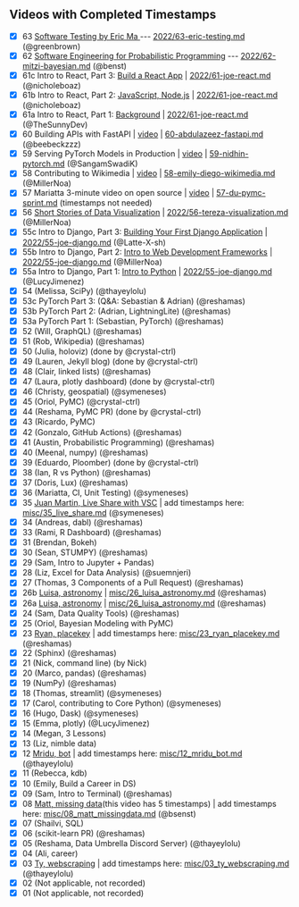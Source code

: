 ## Videos with Completed Timestamps
  
- [x] 63 [Software Testing by Eric Ma ](https://youtu.be/bJGgVoV4GTc) --- [2022/63-eric-testing.md](https://github.com/data-umbrella/event-transcripts/blob/main/2022/63-eric-testing.md) (@greenbrown)
- [x] 62 [Software Engineering for Probabilistic Programming](https://youtu.be/INXMncbt09g) --- [2022/62-mitzi-bayesian.md](https://github.com/data-umbrella/event-transcripts/blob/main/2022/62-mitzi-bayesian.md) (@benst)
- [x] 61c Intro to React, Part 3: [Build a React App](https://youtu.be/MSAbOBHGkhw) | [2022/61-joe-react.md](https://github.com/data-umbrella/event-transcripts/blob/main/2022/61-joe-react.md) (@nicholeboaz)
- [x] 61b Intro to React, Part 2: [JavaScript, Node.js](https://youtu.be/JWt4Z4sAlxk) | [2022/61-joe-react.md](https://github.com/data-umbrella/event-transcripts/blob/main/2022/61-joe-react.md) (@nicholeboaz) 
- [x] 61a Intro to React, Part 1: [Background](https://youtu.be/jNO-pPR7zkg) | [2022/61-joe-react.md](https://github.com/data-umbrella/event-transcripts/blob/main/2022/61-joe-react.md) (@TheSunnyDev)
- [x] 60 Building APIs with FastAPI | [video](https://youtu.be/aGbUwDYBMhs) |  [60-abdulazeez-fastapi.md](https://github.com/data-umbrella/event-transcripts/blob/main/2022/60-abdulazeez-fastapi.md) (@beebeckzzz)
- [x] 59 Serving PyTorch Models in Production | [video](https://youtu.be/fx_NaKwFYbg) | [59-nidhin-pytorch.md](https://github.com/data-umbrella/event-transcripts/blob/main/2022/59-nidhin-pytorch.md) (@SangamSwadiK)
- [x] 58 Contributing to Wikimedia | [video](https://youtu.be/mrHp3wc_6DQ) | [58-emily-diego-wikimedia.md](https://github.com/data-umbrella/event-transcripts/blob/main/2022/58-emily-diego-wikimedia.md) (@MillerNoa)
- [x] 57 Mariatta 3-minute video on open source | [video](https://youtu.be/NpWdYEp8-u4) | [57-du-pymc-sprint.md](https://github.com/data-umbrella/event-transcripts/blob/main/2022/57-du-pymc-sprint.md) (timestamps not needed)
- [x] 56 [Short Stories of Data Visualization](https://youtu.be/bqZpYY0XBT8) | [2022/56-tereza-visualization.md](https://github.com/data-umbrella/event-transcripts/blob/main/2022/56-tereza-visualization.md) (@MillerNoa)
- [x] 55c Intro to Django, Part 3: [Building Your First Django Application](https://youtu.be/QTQSzirDs8E) | [2022/55-joe-django.md](https://github.com/data-umbrella/event-transcripts/blob/main/2022/55-joe-django.md) (@Latte-X-sh)
- [x] 55b Intro to Django, Part 2: [Intro to Web Development Frameworks](https://youtu.be/K4NQmrGEWGM) | [2022/55-joe-django.md](https://github.com/data-umbrella/event-transcripts/blob/main/2022/55-joe-django.md) (@MillerNoa) 
- [x] 55a Intro to Django, Part 1: [Intro to Python](https://youtu.be/Yr1ewxg8os8) | [2022/55-joe-django.md](https://github.com/data-umbrella/event-transcripts/blob/main/2022/55-joe-django.md) (@LucyJimenez)
- [x] 54 (Melissa, SciPy) (@thayeylolu)
- [x] 53c PyTorch Part 3: (Q&A: Sebastian & Adrian) (@reshamas)
- [x] 53b PyTorch Part 2: (Adrian, LightningLite) (@reshamas)
- [x] 53a PyTorch Part 1: (Sebastian, PyTorch) (@reshamas)
- [x] 52 (Will, GraphQL) (@reshamas)
- [x] 51 (Rob, Wikipedia)  (@reshamas)
- [x] 50 (Julia, holoviz)  (done by @crystal-ctrl)
- [x] 49 (Lauren, Jekyll blog)  (done by @crystal-ctrl)
- [x] 48 (Clair, linked lists) (@reshamas)
- [x] 47 (Laura, plotly dashboard)  (done by @crystal-ctrl)
- [x] 46 (Christy, geospatial)  (@symeneses)
- [x] 45 (Oriol, PyMC)   (@crystal-ctrl)
- [x] 44 (Reshama, PyMC PR)  (done by @crystal-ctrl)
- [x] 43 (Ricardo, PyMC)  
- [x] 42 (Gonzalo, GitHub Actions) (@reshamas)
- [x] 41 (Austin, Probabilistic Programming) (@reshamas)
- [x] 40 (Meenal, numpy) (@reshamas)
- [x] 39 (Eduardo, Ploomber) (done by @crystal-ctrl)
- [x] 38 (Ian, R vs Python) (@reshamas)
- [x] 37 (Doris, Lux) (@reshamas)
- [x] 36 (Mariatta, CI, Unit Testing)  (@symeneses)
- [x] 35 [Juan Martin, Live Share with VSC](https://youtu.be/WHOiljOYGVw) | add timestamps here: [misc/35_live_share.md](https://github.com/data-umbrella/event-transcripts/blob/main/misc/35_live_share.md) (@symeneses)
- [x] 34 (Andreas, dabl) (@reshamas)
- [x] 33 (Rami, R Dashboard) (@reshamas)
- [x] 31 (Brendan, Bokeh) 
- [x] 30 (Sean, STUMPY)  (@reshamas)
- [x] 29 (Sam, Intro to Jupyter + Pandas) 
- [x] 28 (Liz, Excel for Data Analysis) (@suemnjeri)
- [x] 27 (Thomas, 3 Components of a Pull Request) (@reshamas)
- [x] 26b [Luisa, astronomy](https://youtu.be/veUkHUP_V4M) | [misc/26_luisa_astronomy.md](https://github.com/data-umbrella/event-transcripts/blob/main/misc/26_luisa_astronomy.md) (@reshamas)
- [x] 26a [Luisa, astronomy](https://youtu.be/q10mVlYQUbA) | [misc/26_luisa_astronomy.md](https://github.com/data-umbrella/event-transcripts/blob/main/misc/26_luisa_astronomy.md) (@reshamas)
- [x] 24 (Sam, Data Quality Tools) (@reshamas)
- [x] 25 (Oriol, Bayesian Modeling with PyMC)
- [x] 23 [Ryan, placekey](https://youtu.be/NYV4fB3IU0k) | add timestamps here: [misc/23_ryan_placekey.md](https://github.com/data-umbrella/event-transcripts/blob/main/misc/23_ryan_placekey.md) (@reshamas)
- [x] 22 (Sphinx) (@reshamas)
- [x] 21 (Nick, command line) (by Nick)
- [x] 20 (Marco, pandas)  (@reshamas)
- [x] 19 (NumPy) (@reshamas)
- [x] 18 (Thomas, streamlit) (@symeneses)
- [x] 17 (Carol, contributing to Core Python) (@symeneses)
- [x] 16 (Hugo, Dask) (@symeneses)
- [x] 15 (Emma, plotly) (@LucyJimenez)
- [x] 14 (Megan, 3 Lessons)
- [x] 13 (Liz, nimble data)
- [x] 12 [Mridu, bot](https://youtu.be/dqab-FcAirA) | add timestamps here: [misc/12_mridu_bot.md](https://github.com/data-umbrella/event-transcripts/blob/main/misc/12_mridu_bot.md)   (@thayeylolu)
- [x] 11 (Rebecca, kdb)
- [x] 10 (Emily, Build a Career in DS)
- [x] 09 (Sam, Intro to Terminal) (@reshamas)
- [x] 08 [Matt, missing data](https://youtu.be/LJKYXq3WHTw )(this video has 5 timestamps)  | add timestamps here: [misc/08_matt_missingdata.md](https://github.com/data-umbrella/event-transcripts/blob/main/misc/08_matt_missingdata.md)    (@bsenst)
- [x] 07 (Shailvi, SQL)
- [x] 06 (scikit-learn PR)  (@reshamas)
- [x] 05 (Reshama, Data Umbrella Discord Server) (@thayeylolu)
- [x] 04 (Ali, career)
- [x] 03 [Ty, webscraping](https://youtu.be/0L1uM_18TTA)   | add timestamps here: [misc/03_ty_webscraping.md](https://github.com/data-umbrella/event-transcripts/blob/main/misc/03_ty_webscraping.md) (@thayeylolu)
- [x] 02 (Not applicable, not recorded)
- [x] 01 (Not applicable, not recorded)
